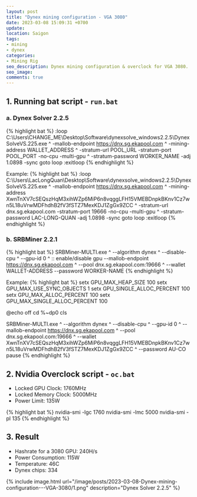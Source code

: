 ```yaml
---
layout: post
title: "Dynex mining configuration - VGA 3080"
date: 2023-03-08 15:09:31 +0700
update:
location: Saigon
tags:
- mining
- dynex
categories:
- Mining Rig
seo_description: Dynex mining configuration & overclock for VGA 3080.
seo_image:
comments: true
---
```


## 1. Running bat script - `run.bat`
### a. Dynex Solver 2.2.5
{% highlight bat %}
:loop
C:\Users\CHANGE_ME\Desktop\Software\dynexsolve_windows2.2.5\DynexSolveVS.225.exe ^
  -mallob-endpoint https://dnx.sg.ekapool.com ^
  -mining-address WALLET_ADDRESS ^
  -stratum-url POOL_URL -stratum-port POOL_PORT -no-cpu -multi-gpu ^
  -stratum-password WORKER_NAME -adj 1.0898 -sync
goto loop
:exitloop
{% endhighlight %}

Example:
{% highlight bat %}
:loop
C:\Users\LacLongQuan\Desktop\Software\dynexsolve_windows2.2.5\DynexSolveVS.225.exe ^
  -mallob-endpoint https://dnx.sg.ekapool.com ^
  -mining-address XwnTnXV7cSEQszHqM3xihWZp6MiP6n8vqggLFH15VMEBDnpkBKnv1Cz7wn5L18uVrwMDFhdhB2fV3fSTZ7MexKDJ1ZgGx9ZCC ^
  -stratum-url dnx.sg.ekapool.com -stratum-port 19666 -no-cpu -multi-gpu ^
  -stratum-password LAC-LONG-QUAN -adj 1.0898 -sync
goto loop
:exitloop
{% endhighlight %}

### b. SRBMiner 2.2.1
{% highlight bat %}
SRBMiner-MULTI.exe ^
  --algorithm dynex ^
  --disable-cpu ^
  --gpu-id 0 ^ :: enable/disable gpu
  --mallob-endpoint https://dnx.sg.ekapool.com ^
  --pool dnx.sg.ekapool.com:19666 ^
  --wallet WALLET-ADDRESS
  ⁣--password WORKER-NAME
{% endhighlight %}

Example:
{% highlight bat %}
setx GPU_MAX_HEAP_SIZE 100
setx GPU_MAX_USE_SYNC_OBJECTS 1
setx GPU_SINGLE_ALLOC_PERCENT 100
setx GPU_MAX_ALLOC_PERCENT 100
setx GPU_MAX_SINGLE_ALLOC_PERCENT 100

@echo off
cd %~dp0
cls

SRBMiner-MULTI.exe ^
--algorithm dynex ^
--disable-cpu ^
--gpu-id 0 ^
--mallob-endpoint https://dnx.sg.ekapool.com ^
--pool dnx.sg.ekapool.com:19666 ^
--wallet XwnTnXV7cSEQszHqM3xihWZp6MiP6n8vqggLFH15VMEBDnpkBKnv1Cz7wn5L18uVrwMDFhdhB2fV3fSTZ7MexKDJ1ZgGx9ZCC ^
⁣--password AU-CO
pause
{% endhighlight %}

## 2. Nvidia Overclock script - `oc.bat`
- Locked GPU Clock: 1760MHz
- Locked Memory Clock: 5000MHz
- Power Limit: 135W

{% highlight bat %}
nvidia-smi -lgc 1760
nvidia-smi -lmc 5000
nvidia-smi -pl 135
{% endhighlight %}


## 3. Result
- Hashrate for a 3080 GPU: 240H/s
- Power Consumption: 115W
- Temperature: 46C
- Dynex chips: 334

{% include image.html url="/image/posts/2023-03-08-Dynex-mining-configuration---VGA-3080/1.png" description="Dynex Solver 2.2.5" %}
